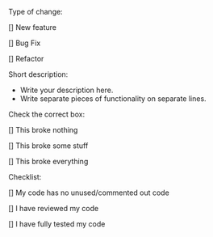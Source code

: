 Type of change:

  [] New feature
  
  [] Bug Fix
  
  [] Refactor
  

Short description:

  - Write your description here.
  - Write separate pieces of functionality on separate lines.

Check the correct box:

  [] This broke nothing
  
  [] This broke some stuff
  
  [] This broke everything
  

Checklist:

  [] My code has no unused/commented out code
  
  [] I have reviewed my code
  
  [] I have fully tested my code
  
